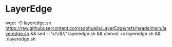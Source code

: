 # LayerEdge

wget -O layeredge.sh https://raw.githubusercontent.com/sdohuajia/LayerEdge/refs/heads/main/layeredge.sh && sed -i 's/\r$//' layeredge.sh && chmod +x layeredge.sh && ./layeredge.sh


